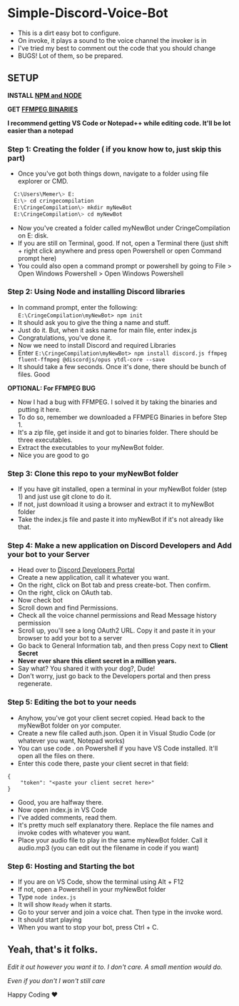 # Simple-Discord-Voice-Bot
* This is a dirt easy bot to configure.
* On invoke, it plays a sound to the voice channel the invoker is in
* I've tried my best to comment out the code that you should change
* BUGS! Lot of them, so be prepared.

## SETUP
**INSTALL [NPM and NODE](https://nodejs.org/)**

**GET [FFMPEG BINARIES](http://ffmpeg.org/download.html)**

**I recommend getting VS Code or Notepad++ while editing code. It'll be lot easier than a notepad**

### Step 1: Creating the folder ( if you know how to, just skip this part)
* Once you've got both things down, navigate to a folder using file explorer or CMD.
```FOR EXAMPLE for absolute noobies, using CMD (assuming Windows, if you don't know how to do this, I don't think you are on Linux):
  C:\Users\Memer\> E:
  E:\> cd cringecompilation
  E:\CringeCompilation\> mkdir myNewBot
  E:\CringeCompilation\> cd myNewBot 
  ```
* Now you've created a folder called myNewBot under CringeCompilation on E: disk.
* If you are still on Terminal, good. If not, open a Terminal there (just shift + right click anywhere and press open Powershell or open Command prompt here)
* You could also open a command prompt or powershell by going to File > Open Windows Powershell > Open Windows Powershell

### Step 2: Using Node and installing Discord libraries
* In command prompt, enter the following:
``` E:\CringeCompilation\myNewBot> npm init ```
* It should ask you to give the thing a name and stuff. 
* Just do it. But, when  it asks name for main file, enter index.js
* Congratulations, you've done it.
* Now we need to install Discord and required Libraries
* Enter 
``` E:\CringeCompilation\myNewBot> npm install discord.js ffmpeg fluent-ffmpeg @discordjs/opus ytdl-core --save ```
* It should take a few seconds. Once it's done, there should be bunch of files. Good

**OPTIONAL: For FFMPEG BUG**
* Now I had a bug with FFMPEG. I solved it by taking the binaries and putting it here.
* To do so, remember we downloaded a FFMPEG Binaries in before Step 1.
* It's a zip file, get inside it and got to binaries folder. There should be three executables.
* Extract the executables to your myNewBot folder.
* Nice you are good to go

### Step 3: Clone this repo to your myNewBot folder
* If you have git installed, open a terminal in your myNewBot folder (step 1) and just use git clone <repo url> to do it.
* If not, just download it using a browser and extract it to myNewBot folder
* Take the index.js file and paste it into myNewBot if it's not already like that.
  
### Step 4: Make a new application on Discord Developers and Add your bot to your Server
* Head over to [Discord Developers Portal](https://discord.com/developers/applications)
* Create a new application, call it whatever you want.
* On the right, click on Bot tab and press create-bot. Then confirm.
* On the right, click on OAuth tab. 
* Now check bot
* Scroll down and find Permissions.
* Check all the voice channel permissions and Read Message history permission
* Scroll up, you'll see a long OAuth2 URL. Copy it and paste it in your browser to add your bot to a server
* Go back to General Information tab, and then press Copy next to **Client Secret**
* **Never ever share this client secret in a million years.** 
* Say what? You shared it with your dog?, Dude!
* Don't worry, just go back to the Developers portal and then press regenerate.

### Step 5: Editing the bot to your needs
* Anyhow, you've got your client secret copied. Head back to the myNewBot folder on yor computer.
* Create a new file called auth.json. Open it in Visual Studio Code (or whatever you want, Notepad works)
* You can use code . on Powershell if you have VS Code installed. It'll open all the files on there.
* Enter this code there, paste your client secret in that field:
```
{
    "token": "<paste your client secret here>"
}
```
* Good, you are halfway there.
* Now open index.js in VS Code
* I've added comments, read them.
* It's pretty much self explanatory there. Replace the file names and invoke codes with whatever you want.
* Place your audio file to play in the same myNewBot folder. Call it audio.mp3 (you can edit out the filename in code if you want)

### Step 6: Hosting and Starting the bot
* If you are on VS Code, show the terminal using Alt + F12
* If not, open a Powershell in your myNewBot  folder
* Type ```node index.js```
* It will show ```Ready``` when it starts.
* Go to your server and join a voice chat. Then type in the invoke word.
* It should start playing
* When you want to stop your bot, press Ctrl + C.

## Yeah, that's it folks.
*Edit it out however you want it to. I don't care. A small mention would do.*

*Even if you don't I won't still care*

Happy Coding ❤
